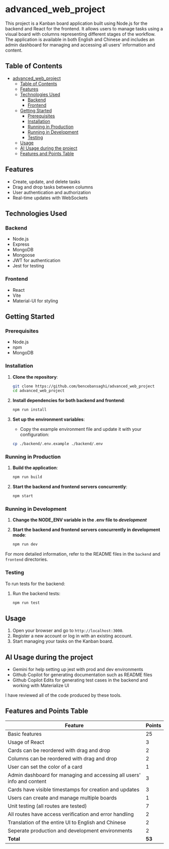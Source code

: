 # advanced_web_project

This project is a Kanban board application built using Node.js for the backend and React for the frontend. It allows users to manage tasks using a visual board with columns representing different stages of the workflow. The application is available in both English and Chinese and includes an admin dashboard for managing and accessing all users' information and content. 

## Table of Contents
- [advanced\_web\_project](#advanced_web_project)
  - [Table of Contents](#table-of-contents)
  - [Features](#features)
  - [Technologies Used](#technologies-used)
    - [Backend](#backend)
    - [Frontend](#frontend)
  - [Getting Started](#getting-started)
    - [Prerequisites](#prerequisites)
    - [Installation](#installation)
    - [Running in Production](#running-in-production)
    - [Running in Development](#running-in-development)
    - [Testing](#testing)
  - [Usage](#usage)
  - [AI Usage during the project](#ai-usage-during-the-project)
  - [Features and Points Table](#features-and-points-table)

## Features

- Create, update, and delete tasks
- Drag and drop tasks between columns
- User authentication and authorization
- Real-time updates with WebSockets

## Technologies Used

### Backend
- Node.js
- Express
- MongoDB
- Mongoose
- JWT for authentication
- Jest for testing

### Frontend
- React
- Vite
- Material-UI for styling

## Getting Started

### Prerequisites
- Node.js
- npm
- MongoDB

### Installation

1. **Clone the repository**:
    ```sh
    git clone https://github.com/bencebansaghi/advanced_web_project
    cd advanced_web_project
    ```

2. **Install dependencies for both backend and frontend**:
    ```sh
    npm run install
    ```

3. **Set up the environment variables**:
    - Copy the example environment file and update it with your configuration:
    ```sh
    cp ./backend/.env.example ./backend/.env
    ```

### Running in Production

1. **Build the application**:
    ```sh
    npm run build
    ```

2. **Start the backend and frontend servers concurrently**:
    ```sh
    npm start
    ```

### Running in Development

1. **Change the NODE_ENV variable in the .env file to _development_**

2. **Start the backend and frontend servers concurrently in development mode**:
    ```sh
    npm run dev
    ```

For more detailed information, refer to the README files in the `backend` and `frontend` directories.

### Testing

To run tests for the backend:

1. Run the backend tests:
    ```sh
    npm run test
    ```

## Usage

1. Open your browser and go to `http://localhost:3000`.
2. Register a new account or log in with an existing account.
3. Start managing your tasks on the Kanban board.

## AI Usage during the project

- Gemini for help setting up jest with prod and dev environments
- Github Copilot for generating documentation such as README files 
- Github Copilot Edits for generating test cases in the backend and working with Materialize UI

I have reviewed all of the code produced by these tools.

## Features and Points Table

| Feature                                                                 | Points |
|-------------------------------------------------------------------------|--------|
| Basic features                                                          | 25     |
| Usage of React                                                          | 3      |
| Cards can be reordered with drag and drop                               | 2      |
| Columns can be reordered with drag and drop                             | 2      |
| User can set the color of a card                                        | 1      |
| Admin dashboard for managing and accessing all users' info and content  | 3      |
| Cards have visible timestamps for creation and updates                  | 3      |
| Users can create and manage multiple boards                             | 1      |
| Unit testing (all routes are tested)                                    | 7      |
| All routes have access verification and error handling                  | 2      |
| Translation of the entire UI to English and Chinese                     | 2      |
| Seperate production and development environments                        | 2      |
| **Total**                                                               | **53** |

